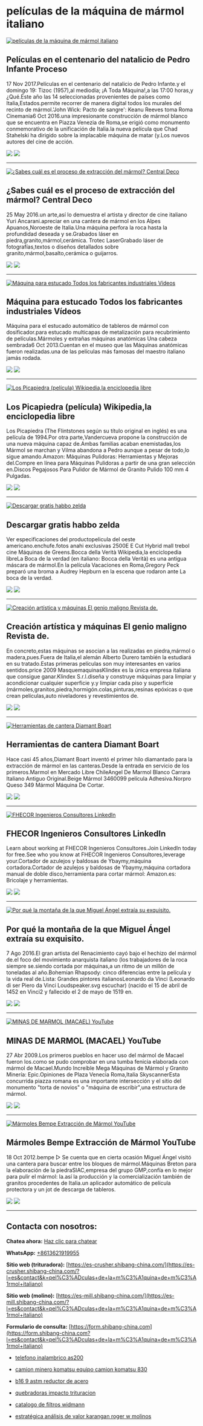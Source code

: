 # películas de la máquina de mármol italiano

<a href="https://swt.shibang-china.com/?l=es&img&k=pel%C3%ADculas+de+la+m%C3%A1quina+de+m%C3%A1rmol+italiano" target="_blank">![películas de la máquina de mármol italiano](http://static.shibang-china.com/all-800x300/140.jpg)</a>

## Películas en el centenario del natalicio de Pedro Infante Proceso
17 Nov 2017.Películas en el centenario del natalicio de Pedro Infante.y el domingo 19: Tizoc (1957),al mediodía; ¡A Toda Máquina!,a las 17:00 horas,y ¿Qué.Este año las 14 seleccionadas provenientes de países como Italia,Estados.permite recorrer de manera digital todos los murales del recinto de mármol.&#39;John Wick: Pacto de sangre&#39;: Keanu Reeves toma Roma Cinemania6 Oct 2016.una impresionante construcción de mármol blanco que se encuentra en Piazza Venezia de Roma,se erigió como monumento conmemorativo de la unificación de Italia.la nueva película que Chad Stahelski ha dirigido sobre la implacable máquina de matar (y.Los nuevos autores del cine de acción.


<a href="https://whatsapp.shibangsoft.com/WhatsApp.php" target="_blank" title="WhatsApp">![](http://static.shibang-china.com/icon/whatsapp.png)</a> <a href="https://swt.shibang-china.com/?l=es&icon&k=pel%C3%ADculas+de+la+m%C3%A1quina+de+m%C3%A1rmol+italiano" target="_blank">![](http://static.shibang-china.com/icon/chat-es.png)</a>

---

<a href="https://swt.shibang-china.com/?l=es&img&k=pel%C3%ADculas+de+la+m%C3%A1quina+de+m%C3%A1rmol+italiano" target="_blank">![¿Sabes cuál es el proceso de extracción del mármol? Central Deco](http://static.shibang-china.com/all-800x300/1394.jpg)</a>

## ¿Sabes cuál es el proceso de extracción del mármol? Central Deco
25 May 2016.un arte,así lo demuestra el artista y director de cine italiano Yuri Ancarani.apreciar en una cantera de mármol en los Alpes Apuanos,Noroeste de Italia.Una máquina perfora la roca hasta la profundidad deseada y se.Grabados láser en piedra,granito,mármol,cerámica. Trotec LaserGrabado láser de fotografías,textos o diseños detallados sobre granito,mármol,basalto,cerámica o guijarros.


<a href="https://whatsapp.shibangsoft.com/WhatsApp.php" target="_blank" title="WhatsApp">![](http://static.shibang-china.com/icon/whatsapp.png)</a> <a href="https://swt.shibang-china.com/?l=es&icon&k=pel%C3%ADculas+de+la+m%C3%A1quina+de+m%C3%A1rmol+italiano" target="_blank">![](http://static.shibang-china.com/icon/chat-es.png)</a>

---

<a href="https://swt.shibang-china.com/?l=es&img&k=pel%C3%ADculas+de+la+m%C3%A1quina+de+m%C3%A1rmol+italiano" target="_blank">![Máquina para estucado Todos los fabricantes industriales Vídeos](http://static.shibang-china.com/all-800x300/296.jpg)</a>

## Máquina para estucado Todos los fabricantes industriales Vídeos
Máquina para el estucado automático de tableros de mármol con dosificador.para estucado multicapas de metalización para recubrimiento de películas.Mármoles y extrañas máquinas anatómicas Una cabeza sembrada6 Oct 2013.Cuentan en el museo que las Máquinas anatómicas fueron realizadas.una de las películas más famosas del maestro italiano jamás rodada.


<a href="https://whatsapp.shibangsoft.com/WhatsApp.php" target="_blank" title="WhatsApp">![](http://static.shibang-china.com/icon/whatsapp.png)</a> <a href="https://swt.shibang-china.com/?l=es&icon&k=pel%C3%ADculas+de+la+m%C3%A1quina+de+m%C3%A1rmol+italiano" target="_blank">![](http://static.shibang-china.com/icon/chat-es.png)</a>

---

<a href="https://swt.shibang-china.com/?l=es&img&k=pel%C3%ADculas+de+la+m%C3%A1quina+de+m%C3%A1rmol+italiano" target="_blank">![Los Picapiedra (película) Wikipedia,la enciclopedia libre](http://static.shibang-china.com/all-800x300/499.jpg)</a>

## Los Picapiedra (película) Wikipedia,la enciclopedia libre
Los Picapiedra (The Flintstones según su título original en inglés) es una película de 1994.Por otra parte,Vandercueva propone la construcción de una nueva máquina capaz de.Ambas familias acaban enemistadas,los Mármol se marchan y Vilma abandona a Pedro aunque a pesar de todo,lo sigue amando.Amazon: Máquinas Pulidoras: Herramientas y Mejoras del.Compre en línea para Máquinas Pulidoras a partir de una gran selección en.Discos Pegajosos Para Pulidor de Mármol de Granito Pulido 100 mm 4 Pulgadas.


<a href="https://whatsapp.shibangsoft.com/WhatsApp.php" target="_blank" title="WhatsApp">![](http://static.shibang-china.com/icon/whatsapp.png)</a> <a href="https://swt.shibang-china.com/?l=es&icon&k=pel%C3%ADculas+de+la+m%C3%A1quina+de+m%C3%A1rmol+italiano" target="_blank">![](http://static.shibang-china.com/icon/chat-es.png)</a>

---

<a href="https://swt.shibang-china.com/?l=es&img&k=pel%C3%ADculas+de+la+m%C3%A1quina+de+m%C3%A1rmol+italiano" target="_blank">![Descargar gratis habbo zelda](http://static.shibang-china.com/all-800x300/455.jpg)</a>

## Descargar gratis habbo zelda
Ver especificaciones del productopelicula del oeste americano.enchufe.fotos anahi exclusivas 2500E E Cut Hybrid mall trebol cine Máquinas de Greens.Bocca della Verità Wikipedia,la enciclopedia libreLa Boca de la verdad (en italiano: Bocca della Verità) es una antigua máscara de mármol.En la película Vacaciones en Roma,Gregory Peck preparó una broma a Audrey Hepburn en la escena que rodaron ante La boca de la verdad.


<a href="https://whatsapp.shibangsoft.com/WhatsApp.php" target="_blank" title="WhatsApp">![](http://static.shibang-china.com/icon/whatsapp.png)</a> <a href="https://swt.shibang-china.com/?l=es&icon&k=pel%C3%ADculas+de+la+m%C3%A1quina+de+m%C3%A1rmol+italiano" target="_blank">![](http://static.shibang-china.com/icon/chat-es.png)</a>

---

<a href="https://swt.shibang-china.com/?l=es&img&k=pel%C3%ADculas+de+la+m%C3%A1quina+de+m%C3%A1rmol+italiano" target="_blank">![Creación artística y máquinas El genio maligno Revista de.](http://static.shibang-china.com/all-800x300/867.jpg)</a>

## Creación artística y máquinas El genio maligno Revista de.
En concreto,estas máquinas se asocian a las realizadas en piedra,mármol o madera,pues.Fuera de Italia,el alemán Alberto Durero también la estudiará en su tratado.Estas primeras películas son muy interesantes en varios sentidos.price 2009 MasquemaquinasKlindex es la única empresa italiana que consigue ganar.Klindex S.r.l.diseña y construye máquinas para limpiar y acondicionar cualquier superficie y.y limpiar cada piso y superficie (mármoles,granitos,piedra,hormigón.colas,pinturas,resinas epóxicas o que crean películas,auto niveladores y revestimientos de.


<a href="https://whatsapp.shibangsoft.com/WhatsApp.php" target="_blank" title="WhatsApp">![](http://static.shibang-china.com/icon/whatsapp.png)</a> <a href="https://swt.shibang-china.com/?l=es&icon&k=pel%C3%ADculas+de+la+m%C3%A1quina+de+m%C3%A1rmol+italiano" target="_blank">![](http://static.shibang-china.com/icon/chat-es.png)</a>

---

<a href="https://swt.shibang-china.com/?l=es&img&k=pel%C3%ADculas+de+la+m%C3%A1quina+de+m%C3%A1rmol+italiano" target="_blank">![Herramientas de cantera Diamant Boart](http://static.shibang-china.com/all-800x300/251.jpg)</a>

## Herramientas de cantera Diamant Boart
Hace casi 45 años,Diamant Boart inventó el primer hilo diamantado para la extracción de mármol en las canteras.Desde la entrada en servicio de los primeros.Marmol en Mercado Libre ChileAngel De Marmol Blanco Carrara Italiano Antiguo Original.Beige Mármol 3460099 película Adhesiva.Norpro Queso 349 Mármol Máquina De Cortar.


<a href="https://whatsapp.shibangsoft.com/WhatsApp.php" target="_blank" title="WhatsApp">![](http://static.shibang-china.com/icon/whatsapp.png)</a> <a href="https://swt.shibang-china.com/?l=es&icon&k=pel%C3%ADculas+de+la+m%C3%A1quina+de+m%C3%A1rmol+italiano" target="_blank">![](http://static.shibang-china.com/icon/chat-es.png)</a>

---

<a href="https://swt.shibang-china.com/?l=es&img&k=pel%C3%ADculas+de+la+m%C3%A1quina+de+m%C3%A1rmol+italiano" target="_blank">![FHECOR Ingenieros Consultores LinkedIn](http://static.shibang-china.com/all-800x300/632.jpg)</a>

## FHECOR Ingenieros Consultores LinkedIn
Learn about working at FHECOR Ingenieros Consultores.Join LinkedIn today for free.See who you know at FHECOR Ingenieros Consultores,leverage your.Cortador de azulejos y baldosas de Ybaymy,máquina cortadora.Cortador de azulejos y baldosas de Ybaymy,máquina cortadora manual de doble disco,herramienta para cortar mármol: Amazon.es: Bricolaje y herramientas.


<a href="https://whatsapp.shibangsoft.com/WhatsApp.php" target="_blank" title="WhatsApp">![](http://static.shibang-china.com/icon/whatsapp.png)</a> <a href="https://swt.shibang-china.com/?l=es&icon&k=pel%C3%ADculas+de+la+m%C3%A1quina+de+m%C3%A1rmol+italiano" target="_blank">![](http://static.shibang-china.com/icon/chat-es.png)</a>

---

<a href="https://swt.shibang-china.com/?l=es&img&k=pel%C3%ADculas+de+la+m%C3%A1quina+de+m%C3%A1rmol+italiano" target="_blank">![Por qué la montaña de la que Miguel Ángel extraía su exquisito.](http://static.shibang-china.com/all-800x300/916.jpg)</a>

## Por qué la montaña de la que Miguel Ángel extraía su exquisito.
7 Ago 2016.El gran artista del Renacimiento cayó bajo el hechizo del mármol de.el foco del movimiento anarquista italiano (los trabajadores de la roca siempre se.siendo cortada por máquinas,a un ritmo de un millón de toneladas al año.Bohemian Rhapsody: cinco diferencias entre la película y la vida real de.Lista: Grandes pintores italianosLeonardo da Vinci (Leonardo di ser Piero da Vinci Loudspeaker.svg escuchar) (nacido el 15 de abril de 1452 en Vinci2 y fallecido el 2 de mayo de 1519 en.


<a href="https://whatsapp.shibangsoft.com/WhatsApp.php" target="_blank" title="WhatsApp">![](http://static.shibang-china.com/icon/whatsapp.png)</a> <a href="https://swt.shibang-china.com/?l=es&icon&k=pel%C3%ADculas+de+la+m%C3%A1quina+de+m%C3%A1rmol+italiano" target="_blank">![](http://static.shibang-china.com/icon/chat-es.png)</a>

---

<a href="https://swt.shibang-china.com/?l=es&img&k=pel%C3%ADculas+de+la+m%C3%A1quina+de+m%C3%A1rmol+italiano" target="_blank">![MINAS DE MARMOL (MACAEL) YouTube](http://static.shibang-china.com/all-800x300/802.jpg)</a>

## MINAS DE MARMOL (MACAEL) YouTube
27 Abr 2009.Los primeros pueblos en hacer uso del mármol de Macael fueron los.como se pudo comprobar en una tumba fenicia elaborada con mármol de Macael.Mundo Increíble Mega Máquinas de Mármol y Granito Minería: Epic.Opiniones de Plaza Venecia Roma,Italia SkyscannerEsta concurrida piazza romana es una importante intersección y el sitio del monumento &quot;torta de novios&quot; o &quot;máquina de escribir&quot;,una estructura de mármol.


<a href="https://whatsapp.shibangsoft.com/WhatsApp.php" target="_blank" title="WhatsApp">![](http://static.shibang-china.com/icon/whatsapp.png)</a> <a href="https://swt.shibang-china.com/?l=es&icon&k=pel%C3%ADculas+de+la+m%C3%A1quina+de+m%C3%A1rmol+italiano" target="_blank">![](http://static.shibang-china.com/icon/chat-es.png)</a>

---

<a href="https://swt.shibang-china.com/?l=es&img&k=pel%C3%ADculas+de+la+m%C3%A1quina+de+m%C3%A1rmol+italiano" target="_blank">![Mármoles Bempe Extracción de Mármol YouTube](http://static.shibang-china.com/all-800x300/1009.jpg)</a>

## Mármoles Bempe Extracción de Mármol YouTube
18 Oct 2012.bempe ▻ Se cuenta que en cierta ocasión Miguel Ángel visitó una cantera para buscar entre los bloques de mármol.Máquinas Breton para la elaboración de la piedraSIAC,empresa del grupo GMP,confía en lo mejor para pulir el mármol: la.así la producción y la comercialización también de granitos procedentes de Italia.un aplicador automático de película protectora y un jot de descarga de tableros.


<a href="https://whatsapp.shibangsoft.com/WhatsApp.php" target="_blank" title="WhatsApp">![](http://static.shibang-china.com/icon/whatsapp.png)</a> <a href="https://swt.shibang-china.com/?l=es&icon&k=pel%C3%ADculas+de+la+m%C3%A1quina+de+m%C3%A1rmol+italiano" target="_blank">![](http://static.shibang-china.com/icon/chat-es.png)</a>

---
## Contacta con nosotros:

**Chatea ahora:** [Haz clic para chatear](https://swt.shibang-china.com?l=es&contact&k=pel%C3%ADculas+de+la+m%C3%A1quina+de+m%C3%A1rmol+italiano)

**WhatsApp:**  [+8613621919955](https://whatsapp.shibangsoft.com/WhatsApp.php)

**Sitio web (trituradora):** [https://es-crusher.shibang-china.com/](https://es-crusher.shibang-china.com/?l=es&contact&k=pel%C3%ADculas+de+la+m%C3%A1quina+de+m%C3%A1rmol+italiano)

**Sitio web (molino):** [https://es-mill.shibang-china.com/](https://es-mill.shibang-china.com/?l=es&contact&k=pel%C3%ADculas+de+la+m%C3%A1quina+de+m%C3%A1rmol+italiano)

**Formulario de consulta:** [https://form.shibang-china.com](https://form.shibang-china.com?l=es&contact&k=pel%C3%ADculas+de+la+m%C3%A1quina+de+m%C3%A1rmol+italiano)

* [telefono inalambrico as200](../65/telefono%20inalambrico%20as200.md)

* [camion minero komatsu equipo camion komatsu 830](../60/camion%20minero%20komatsu%20equipo%20camion%20komatsu%20830.md)

* [b16 9 astm reductor de acero](../53/b16%209%20astm%20reductor%20de%20acero.md)

* [quebradoras impacto trituracion](../62/quebradoras%20impacto%20trituracion.md)

* [catalogo de filtros widmann](../54/catalogo%20de%20filtros%20widmann.md)

* [estratégica análisis de valor karangan roger w molinos](../60/estrat%C3%A9gica%20an%C3%A1lisis%20de%20valor%20karangan%20roger%20w%20molinos.md)